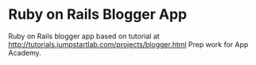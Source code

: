 # Ruby on Rails Blogger App
Ruby on Rails blogger app based on tutorial at http://tutorials.jumpstartlab.com/projects/blogger.html
Prep work for App Academy.

